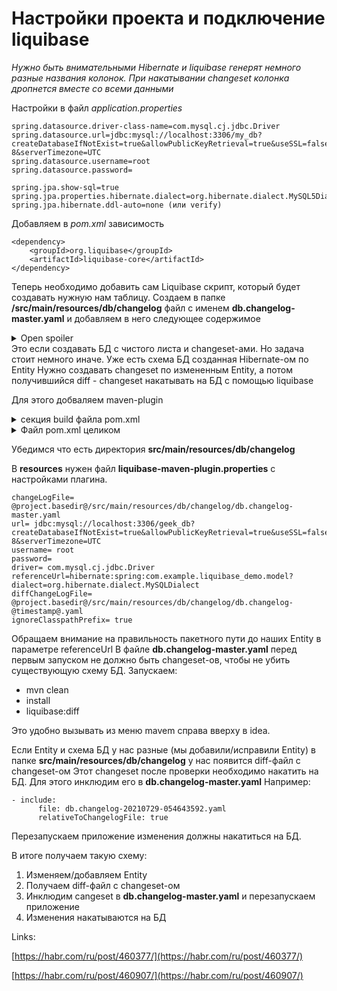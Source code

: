 # Настройки проекта и подключение liquibase
*Нужно быть внимательными Hibernate и liquibase генерят немного разные названия колонок. При накатывании changeset колонка дропнется вместе со всеми данными*

Настройки в файл _application.properties_
```
spring.datasource.driver-class-name=com.mysql.cj.jdbc.Driver  
spring.datasource.url=jdbc:mysql://localhost:3306/my_db?createDatabaseIfNotExist=true&allowPublicKeyRetrieval=true&useSSL=false&useUnicode=true&characterEncoding=UTF-8&serverTimezone=UTC  
spring.datasource.username=root  
spring.datasource.password=  
  
spring.jpa.show-sql=true  
spring.jpa.properties.hibernate.dialect=org.hibernate.dialect.MySQL5Dialect  
spring.jpa.hibernate.ddl-auto=none (или verify)
```

Добавляем в _pom.xml_ зависимость
```
<dependency>  
	<groupId>org.liquibase</groupId>  
	<artifactId>liquibase-core</artifactId>  
</dependency>
```
Теперь необходимо добавить сам Liquibase скрипт, который будет создавать нужную нам таблицу. 
Создаем в папке **/src/main/resources/db/changelog** файл с именем **db.changelog-master.yaml** и добавляем в него следующее содержимое
<details>
	<summary>Open spoiler</summary>
	
```java
databaseChangeLog:
  - logicalFilePath: db/changelog/db.changelog-lesson1.yaml
  - changeSet:
      id: 1
      author: your_liquibase_username
      changes:
        - createTable:
            tableName: users
            columns:
              - column:
                  name: id
                  type: BIGINT
                  autoIncrement: true
                  constraints:
                    primaryKey: true
                    nullable: false
              - column:
                  name: username
                  type: varchar(50)
                  constraints:
                    unique: true
                    nullable: false
              - column:
                  name: password
                  type: varchar(512)
                  constraints:
                    nullable: false
              - column:
                  name: first_name
                  type: varchar(50)
              - column:
                  name: last_name
                  type: varchar(50)
              - column:
                  name: email
                  type: varchar(50)	
```
</details>
Это если создавать БД с чистого листа и changeset-ами.
Но задача стоит немного иначе.
Уже есть схема БД созданная Hibernate-ом по Entity 
Нужно создавать changeset по измененным Entity, а потом получившийся diff - changeset накатывать на БД с помощью liquibase

Для этого добваляем maven-plugin
<details>
	<summary>секция build файла pom.xml</summary>
	
```
	<build>
		<resources>
			<resource>
				<directory>src/main/resources</directory>
				<filtering>true</filtering>
				<includes>
					<include>*.properties</include>
				</includes>
			</resource>
			<resource>
				<directory>src/main/resources</directory>
				<filtering>false</filtering>
				<includes>
					<include>**/*.*</include>
				</includes>
			</resource>
		</resources>

		<plugins>
			<plugin>
				<groupId>org.springframework.boot</groupId>
				<artifactId>spring-boot-maven-plugin</artifactId>
			</plugin>

			<plugin>
				<groupId>org.liquibase</groupId>
				<artifactId>liquibase-maven-plugin</artifactId>
				<version>3.5.5</version>
				<configuration>
					<propertyFile>${project.build.outputDirectory}/liquibase-maven-plugin.properties</propertyFile>
					<systemProperties>
						<user.name>your_liquibase_username</user.name>
					</systemProperties>
					<logging>info</logging>
				</configuration>
				<dependencies>
					<dependency>
						<groupId>org.liquibase.ext</groupId>
						<artifactId>liquibase-hibernate5</artifactId>
						<version>3.6</version>
					</dependency>
					<dependency>
						<groupId>org.springframework.boot</groupId>
						<artifactId>spring-boot-starter-data-jpa</artifactId>
						<version>2.1.5.RELEASE</version>
					</dependency>
					<dependency>
						<groupId>javax.validation</groupId>
						<artifactId>validation-api</artifactId>
						<version>2.0.1.Final</version>
					</dependency>
					<dependency>
						<groupId>org.javassist</groupId>
						<artifactId>javassist</artifactId>
						<version>3.24.0-GA</version>
					</dependency>
					<dependency>
						<groupId>org.yaml</groupId>
						<artifactId>snakeyaml</artifactId>
						<version>1.12</version>
					</dependency>
				</dependencies>
			</plugin>
		</plugins>
	</build>
```
</details>

<details>
	<summary>Файл pom.xml целиком</summary>
	
```
	<?xml version="1.0" encoding="UTF-8"?>
<project xmlns="http://maven.apache.org/POM/4.0.0" xmlns:xsi="http://www.w3.org/2001/XMLSchema-instance"
	xsi:schemaLocation="http://maven.apache.org/POM/4.0.0 https://maven.apache.org/xsd/maven-4.0.0.xsd">
	<modelVersion>4.0.0</modelVersion>
	<parent>
		<groupId>org.springframework.boot</groupId>
		<artifactId>spring-boot-starter-parent</artifactId>
		<version>2.5.3</version>
		<relativePath/> <!-- lookup parent from repository -->
	</parent>
	<groupId>com.example</groupId>
	<artifactId>liquibase_demo</artifactId>
	<version>0.0.1-SNAPSHOT</version>
	<name>liquibase_demo</name>
	<description>Demo project for Spring Boot</description>
	<properties>
		<java.version>11</java.version>
		<timestamp>${maven.build.timestamp}</timestamp>
		<maven.build.timestamp.format>yyyyMMdd-HHmmssSSS</maven.build.timestamp.format>
	</properties>
	<dependencies>
		<dependency>
			<groupId>org.springframework.boot</groupId>
			<artifactId>spring-boot-starter-data-jpa</artifactId>
		</dependency>
		<dependency>
			<groupId>org.springframework.boot</groupId>
			<artifactId>spring-boot-starter-web</artifactId>
		</dependency>

		<dependency>
			<groupId>mysql</groupId>
			<artifactId>mysql-connector-java</artifactId>
			<scope>runtime</scope>
		</dependency>
		<dependency>
			<groupId>org.springframework.boot</groupId>
			<artifactId>spring-boot-starter-test</artifactId>
			<scope>test</scope>
		</dependency>
		<dependency>
			<groupId>org.projectlombok</groupId>
			<artifactId>lombok</artifactId>
			<version>1.18.20</version>
			<scope>provided</scope>
		</dependency>
		<dependency>
			<groupId>org.liquibase</groupId>
			<artifactId>liquibase-core</artifactId>
		</dependency>

	</dependencies>

	<build>
		<resources>
			<resource>
				<directory>src/main/resources</directory>
				<filtering>true</filtering>
				<includes>
					<include>*.properties</include>
				</includes>
			</resource>
			<resource>
				<directory>src/main/resources</directory>
				<filtering>false</filtering>
				<includes>
					<include>**/*.*</include>
				</includes>
			</resource>
		</resources>

		<plugins>
			<plugin>
				<groupId>org.springframework.boot</groupId>
				<artifactId>spring-boot-maven-plugin</artifactId>
			</plugin>

			<plugin>
				<groupId>org.liquibase</groupId>
				<artifactId>liquibase-maven-plugin</artifactId>
				<version>3.5.5</version>
				<configuration>
					<propertyFile>${project.build.outputDirectory}/liquibase-maven-plugin.properties</propertyFile>
					<systemProperties>
						<user.name>your_liquibase_username</user.name>
					</systemProperties>
					<logging>info</logging>
				</configuration>
				<dependencies>
					<dependency>
						<groupId>org.liquibase.ext</groupId>
						<artifactId>liquibase-hibernate5</artifactId>
						<version>3.6</version>
					</dependency>
					<dependency>
						<groupId>org.springframework.boot</groupId>
						<artifactId>spring-boot-starter-data-jpa</artifactId>
						<version>2.1.5.RELEASE</version>
					</dependency>
					<dependency>
						<groupId>javax.validation</groupId>
						<artifactId>validation-api</artifactId>
						<version>2.0.1.Final</version>
					</dependency>
					<dependency>
						<groupId>org.javassist</groupId>
						<artifactId>javassist</artifactId>
						<version>3.24.0-GA</version>
					</dependency>
					<dependency>
						<groupId>org.yaml</groupId>
						<artifactId>snakeyaml</artifactId>
						<version>1.12</version>
					</dependency>
				</dependencies>
			</plugin>
		</plugins>
	</build>

</project>
```
</details>

Убедимся что есть директория **src/main/resources/db/changelog**

В **resources** нужен файл **liquibase-maven-plugin.properties** с настройками плагина.

```
changeLogFile= @project.basedir@/src/main/resources/db/changelog/db.changelog-master.yaml
url= jdbc:mysql://localhost:3306/geek_db?createDatabaseIfNotExist=true&allowPublicKeyRetrieval=true&useSSL=false&useUnicode=true&characterEncoding=UTF-8&serverTimezone=UTC
username= root
password=
driver= com.mysql.cj.jdbc.Driver
referenceUrl=hibernate:spring:com.example.liquibase_demo.model?dialect=org.hibernate.dialect.MySQLDialect
diffChangeLogFile= @project.basedir@/src/main/resources/db/changelog/db.changelog-@timestamp@.yaml
ignoreClasspathPrefix= true
```

Обращаем внимание на правильность пакетного пути до наших Entity в параметре referenceUrl
В файле **db.changelog-master.yaml** перед первым запуском не должно быть changeset-ов, чтобы не убить существующую схему БД.
Запускаем:
- mvn clean
- install
- liquibase:diff

Это удобно вызывать из меню mavem справа вверху в idea.

Если Entity и схема БД у нас разные (мы добавили/исправили Entity) в папке **src/main/resources/db/changelog** у нас появится diff-файл с changeset-ом
Этот changeset после проверки необходимо накатить на БД. Для этого инклюдим его в **db.changelog-master.yaml**
Например:
```
- include:
      file: db.changelog-20210729-054643592.yaml
      relativeToChangelogFile: true
```
Перезапускаем приложение изменения должны накатиться на БД.

В итоге получаем такую схему:
1. Изменяем/добавляем Entity
2. Получаем diff-файл с changeset-ом
3. Инклюдим cangeset в **db.changelog-master.yaml** и перезапускаем приложение
4. Изменения накатываются на БД

Links:

[https://habr.com/ru/post/460377/](https://habr.com/ru/post/460377/)

[https://habr.com/ru/post/460907/](https://habr.com/ru/post/460907/)
